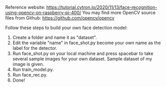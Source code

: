 Reference website: https://tutorial.cytron.io/2020/11/13/face-recognition-using-opencv-on-raspberry-pi-400/
You may find more OpenCV source files from Github: https://github.com/opencv/opencv

Follow these steps to build your own face detection model:
1. Create a folder and name it as "dataset".
2. Edit the variable "name" in face_shot.py become your own name as the label for the detector.
3. Run face_shot.py on your local machine and press spacebar to take several sample images for your own dataset. Sample dataset of my image is given.
4. Run train_model.py.
5. Run face_rec.py.
6. Done!


